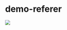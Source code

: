 demo-referer
============

[<img src="http://localhost:54777/projects/status.png"/>](http://localhost:54777/projects/view)
